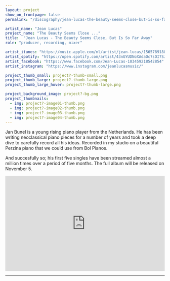 ```yaml
---
layout: project
show_on_frontpage: false
permalink: "/discography/jean-lucas-the-beauty-seems-close-but-is-so-far-away/"

artist_name: "Jean Lucas"
project_name: "The Beauty Seems Close ..."
title:  "Jean Lucas - The Beauty Seems Close, But Is So Far Away"
role: "producer, recording, mixer"

artist_itunes: "https://music.apple.com/nl/artist/jean-lucas/1565789188?l=en"
artist_spotify: "https://open.spotify.com/artist/43nGYUDNoXAdaOc7sOI7SJ?si=OnMrhQAuSpqsEtSTratm4Q"
artist_facebook: "https://www.facebook.com/Jean-Lucas-103459218542854"
artist_instagram: "https://www.instagram.com/jeanlucasmusic/"

project_thumb_small: project?-thumb-small.png
project_thumb_large: project?-thumb-large.png
project_thumb_large_hover: project?-thumb-large.png

project_background_image: project?-bg.png
project_thumbnails:
  - img: project?-image01-thumb.png
  - img: project?-image02-thumb.png
  - img: project?-image03-thumb.png
  - img: project?-image04-thumb.png
---
```


Jan Bunel is a young rising piano player from the Netherlands. 
He has been writing neoclassical piano pieces for a number of years and took a deep dive to carefully record all his ideas. Recorded in my studio on a beautiful Perzina piano that we could use from Bol Pianos.

And succesfully so; his first five singles have been streamed almost a million times over a period of five months. The full album will be released on November 5.

<iframe src="https://open.spotify.com/embed/album/2WdCqvrFMcBBVGbjgjgYhH" width="100%" height="300" frameborder="0" allowtransparency="true" allow="encrypted-media"></iframe>

---